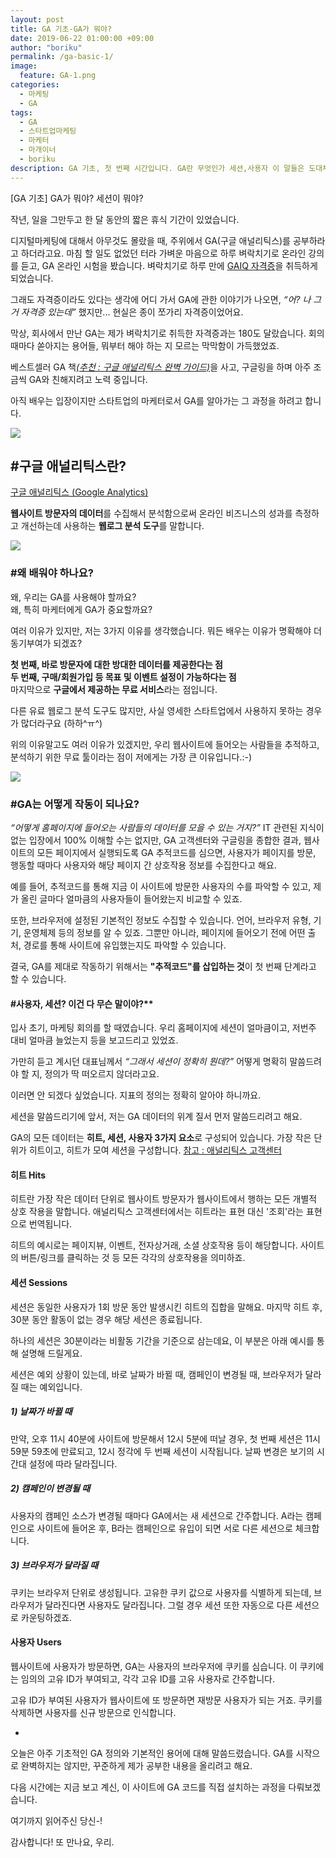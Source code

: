 ```yaml
---
layout: post
title: GA 기초-GA가 뭐야?
date: 2019-06-22 01:00:00 +09:00
author: "boriku"
permalink: /ga-basic-1/
image:
  feature: GA-1.png
categories:
  - 마케팅
  - GA
tags:
  - GA
  - 스타트업마케팅
  - 마케터
  - 마개이너
  - boriku
description: GA 기초, 첫 번째 시간입니다. GA란 무엇인가 세션,사용자 이 말들은 도대체 무슨 뜻인가? 아주 기본적인 GA 용어부터 공부해봅시다-!
---
```

[GA 기초] GA가 뭐야? 세션이 뭐야?


작년, 일을 그만두고 한 달 동안의 짧은 휴식 기간이 있었습니다.

디지털마케팅에 대해서 아무것도 몰랐을 때, 주위에서 GA(구글 애널리틱스)를 공부하라고 하더라고요. 마침 할 일도 없었던 터라 가벼운 마음으로 하루 벼락치기로 온라인 강의를 듣고, GA 온라인 시험을 봤습니다. 벼락치기로 하루 만에 [GAIQ 자격증](https://academy.exceedlms.com/student/path/2938)을 취득하게 되었습니다.

그래도 자격증이라도 있다는 생각에 어디 가서 GA에 관한 이야기가 나오면, *“어? 나 그거 자격증 있는데”* 했지만... 현실은 종이 쪼가리 자격증이었어요.

막상, 회사에서 만난 GA는 제가 벼락치기로 취득한 자격증과는 180도 달랐습니다. 회의 때마다 쏟아지는 용어들, 뭐부터 해야 하는 지 모르는 막막함이 가득했었죠.

베스트셀러 GA 책[*(추천 : 구글 애널리틱스 완벽 가이드)*](http://www.yes24.com/Product/goods/57571638)을 사고, 구글링을 하며 아주 조금씩 GA와 친해지려고 노력 중입니다.

아직 배우는 입장이지만 스타트업의 마케터로서 GA를 알아가는 그 과정을 하려고 합니다.

![](https://marketingplatform.google.com/about/static/images/gmp/analytics-smb-benefit.jpg)

## #구글 애널리틱스란?

[구글 애널리틱스 (Google Analytics)](https://marketingplatform.google.com/about/analytics/?hl=ko)

**웹사이트 방문자의 데이터**를 수집해서 분석함으로써 온라인 비즈니스의 성과를 측정하고 개선하는데 사용하는 **웹로그 분석 도구**를 말합니다.

![](https://lh3.googleusercontent.com/wbnehcVJ-VSc239trOgl_DZYXxAbBAoJCn4tJNGIseAMC4M2gxaqToKDaQBpElOqEQI)

### #왜 배워야 하나요?
왜, 우리는 GA를 사용해야 할까요?<br>
왜, 특히 마케터에게 GA가 중요할까요?

여러 이유가 있지만, 저는 3가지 이유를 생각했습니다. 뭐든 배우는 이유가 명확해야 더 동기부여가 되겠죠?

**첫 번째, 바로 방문자에 대한 방대한 데이터를 제공한다는 점**<br>
**두 번째, 구매/회원가입 등 목표 및 이벤트 설정이 가능하다는 점**<br>
마지막으로 **구글에서 제공하는 무료 서비스**라는 점입니다.<br>

다른 유료 웹로그 분석 도구도 많지만, 사실 영세한 스타트업에서 사용하지 못하는 경우가 많더라구요 (하하^ㅠ^)

위의 이유말고도 여러 이유가 있겠지만, 우리 웹사이트에 들어오는 사람들을 추적하고, 분석하기 위한 무료 툴이라는 점이 저에게는 가장 큰 이유입니다.:-)

![](https://marketingplatform.google.com/about/static/images/gmp/product-benefits-feature-tout.jpg)

### **#GA는 어떻게 작동이 되나요?**
*“어떻게 홈페이지에 들어오는 사람들의 데이터를 모을 수 있는 거지?”*
IT 관련된 지식이 없는 입장에서 100% 이해할 수는 없지만, GA 고객센터와 구글링을 종합한 결과,
웹사이트의 모든 페이지에서 실행되도록 GA 추적코드를 심으면, 사용자가 페이지를 방문, 행동할 때마다 사용자와 해당 페이지 간 상호작용 정보를 수집한다고 해요.

예를 들어, 추적코드를 통해 지금 이 사이트에 방문한 사용자의 수를 파악할 수 있고, 제가 올린 글마다 얼마큼의 사용자들이 들어왔는지 비교할 수 있죠.

또한, 브라우저에 설정된 기본적인 정보도 수집할 수 있습니다. 언어, 브라우저 유형, 기기, 운영체제 등의 정보를 알 수 있죠. 그뿐만 아니라, 페이지에 들어오기 전에 어떤 출처, 경로를 통해 사이트에 유입했는지도 파악할 수 있습니다.

결국, GA를 제대로 작동하기 위해서는 **"추적코드"를 삽입하는 것**이 첫 번째 단계라고 할 수 있습니다.


#### #사용자, 세션? 이건 다 무슨 말이야?**
입사 초기, 마케팅 회의를 할 때였습니다. 우리 홈페이지에 세션이 얼마큼이고, 저번주 대비 얼마큼 늘었는지 등을 보고드리고 있었죠.

가만히 듣고 계시던 대표님께서 *“그래서 세션이 정확히 뭔데?”*
어떻게 명확히 말씀드려야 할 지, 정의가 딱 떠오르지 않더라고요.

이러면 안 되겠다 싶었습니다. 지표의 정의는 정확히 알아야 하니까요.

세션을 말씀드리기에 앞서, 저는 GA 데이터의 위계 질서 먼저 말씀드리려고 해요.

GA의 모든 데이터는 **히트, 세션, 사용자 3가지 요소**로 구성되어 있습니다. 가장 작은 단위가 히트이고, 히트가 모여 세션을 구성합니다.
[참고 : 애널리틱스 고객센터](https://support.google.com/analytics/answer/6086082?hl=ko)

#### 히트 Hits

히트란 가장 작은 데이터 단위로 웹사이트 방문자가 웹사이트에서 행하는 모든 개별적 상호 작용을 말합니다. 애널리틱스 고객센터에서는 히트라는 표현 대신 '조회'라는 표현으로 번역됩니다.

히트의 예시로는 페이지뷰, 이벤트, 전자상거래, 소셜 상호작용 등이 해당합니다. 사이트의 버튼/링크를 클릭하는 것 등 모든 각각의 상호작용을 의미하죠.

#### **세션 Sessions**

세션은 동일한 사용자가 1회 방문 동안 발생시킨 히트의 집합을 말해요. 마지막 히트 후, 30분 동안 활동이 없는 경우 해당 세션은 종료됩니다.

하나의 세션은 30분이라는 비활동 기간을 기준으로 삼는데요, 이 부분은 아래 예시를 통해 설명해 드릴게요.

세션은 예외 상황이 있는데, 바로 날짜가 바뀔 때, 캠페인이 변경될 때, 브라우저가 달라질 때는 예외입니다.

##### 1) 날짜가 바뀔 때

만약, 오후 11시 40분에 사이트에 방문해서 12시 5분에 떠날 경우, 첫 번째 세션은 11시 59분 59초에 만료되고, 12시 정각에 두 번째 세션이 시작됩니다. 날짜 변경은 보기의 시간대 설정에 따라 달라집니다.



##### 2) 캠페인이 변경될 때

사용자의 캠페인 소스가 변경될 때마다 GA에서는 새 세션으로 간주합니다. A라는 캠페인으로 사이트에 들어온 후, B라는 캠페인으로 유입이 되면 서로 다른 세션으로 체크합니다.



##### 3) 브라우저가 달라질 때

쿠키는 브라우저 단위로 생성됩니다. 고유한 쿠키 값으로 사용자를 식별하게 되는데, 브라우저가 달라진다면 사용자도 달라집니다. 그럴 경우 세션 또한 자동으로 다른 세션으로 카운팅하겠죠.



#### **사용자 Users**

웹사이트에 사용자가 방문하면, GA는 사용자의 브라우저에 쿠키를 심습니다. 이 쿠키에는 임의의 고유 ID가 부여되고, 각각 고유 ID를 고유 사용자로 간주합니다.

고유 ID가 부여된 사용자가 웹사이트에 또 방문하면 재방문 사용자가 되는 거죠. 쿠키를 삭제하면 사용자를 신규 방문으로 인식합니다.


-

오늘은 아주 기초적인 GA 정의와 기본적인 용어에 대해 말씀드렸습니다. GA를 시작으로 완벽하지는 않지만, 꾸준하게 제가 공부한 내용을 올리려고 해요.



다음 시간에는 지금 보고 계신, 이 사이트에 GA 코드를 직접 설치하는 과정을 다뤄보겠습니다.

여기까지 읽어주신 당신-!



감사합니다! 또 만나요, 우리.

